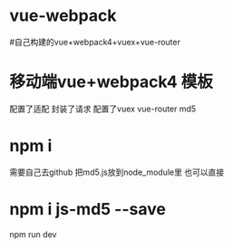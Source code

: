 # vue-webpack
#自己构建的vue+webpack4+vuex+vue-router 
# 移动端vue+webpack4 模板
配置了适配 封装了请求 配置了vuex vue-router  md5
# npm i 
需要自己去github 把md5.js放到node_module里 也可以直接
# npm i js-md5 --save 
npm run dev 

